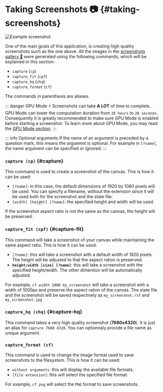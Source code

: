 # Taking Screenshots 📷 {#taking-screenshots}

![Example screenshot](/assets/captures/mandelbrot/mandelbrot_4.jpg)

One of the main goals of this application, is creating high quality screenshots such as the one above. All the images in the [screenshots gallery 🌟](/screenshots) were generated using the following commands, which will be explained in this section:

- `capture` (`cp`)
- `capture_fit` (`cpf`)
- `capture_hq` (`chq`)
- `capture_format` (`cf`)

The commands in parenthesis are aliases.

::: danger GPU Mode ⚡
Screenshots can take **A LOT** of time to complete.
GPU Mode can lower the computation duration from `20 hours` to `20 seconds`.
Consequently it is greatly recommended to make sure GPU Mode is enabled before starting a screenshot.
To learn more about GPU Mode, you may read the [GPU Mode section](/gpu-mode).
:::

::: info Optional arguments
If the name of an argument is preceded by a question mark, this means the arguemnt is optional.
For example in `[?name]`, the name argument can be specified or ignored.
:::

### `capture (cp)` {#capture}

This command is used to create a screenshot of the canvas. This is how it can be used:

- `[?name]`: in this case, the default dimensions of 1920 by 1080 pixels will be used. You can specify a filename, without the extension since it will be used both for the screenshot and the state file.
- `[width] [height] [?name]`: the specified height and width will be used.

If the screenshot aspect ratio is not the same as the canvas, the height will be preserved.

### `capture_fit (cpf)` {#capture-fit}

This command will take a screenshot of your canvas while maintaining the same aspect ratio.
This is how it can be used:

- `[?name]`: this will take a screenshot with a default width of 1920 pixels. The height will be adjusted to that the aspect ration is preserved.
- **`height/width [size] [?name]`**: this will take a screenshot with the specified height/width. The other dimention will be automatically adjusted.

For example, `cf width 1000 my_screenshot` will take a screenshot with a width of 1000px and preserve the aspect ration of the canvas. The state file and the screenshot will be saved respectively as `my_screenshot.rsf` and `my_screenshot.jpg`

### `capture_hq (chq)` {#capture-hq}

This command takes a very high quality screenshot (**7680x4320**). It is just an alias for `capture 7680 4320`. You can optionnaly provide a file name as unique argument.

### `capture_format (cf)`

This command is used to change the image format used to save screenshots to the filesystem. This is how it can be used:

- `without arguments`: this will display the available file formats.
- `[file extension]`: this will select the specified file format.

For example, `cf png` will select the `PNG` format to save screenshots.
